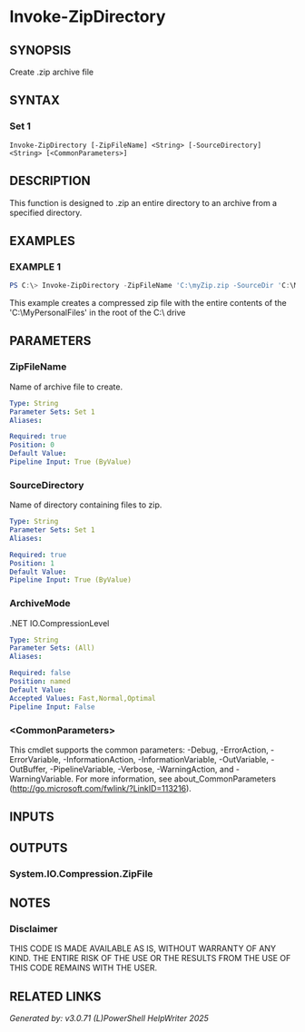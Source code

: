﻿# Invoke-ZipDirectory

## SYNOPSIS
Create .zip archive file

## SYNTAX

### Set 1
```
Invoke-ZipDirectory [-ZipFileName] <String> [-SourceDirectory] <String> [<CommonParameters>]
```

## DESCRIPTION
This function is designed to .zip an entire directory to an archive from a specified directory.

## EXAMPLES

### EXAMPLE 1

```powershell
PS C:\> Invoke-ZipDirectory -ZipFileName 'C:\myZip.zip -SourceDir 'C:\MyPersonalFiles'
```

This example creates a compressed zip file with the entire contents of the 'C:\\MyPersonalFiles' in the root of the C:\\ drive

## PARAMETERS

### ZipFileName
Name of archive file to create.

```yaml
Type: String
Parameter Sets: Set 1
Aliases: 

Required: true
Position: 0
Default Value: 
Pipeline Input: True (ByValue)
```

### SourceDirectory
Name of directory containing files to zip.

```yaml
Type: String
Parameter Sets: Set 1
Aliases: 

Required: true
Position: 1
Default Value: 
Pipeline Input: True (ByValue)
```

### ArchiveMode
.NET IO.CompressionLevel

```yaml
Type: String
Parameter Sets: (All)
Aliases: 

Required: false
Position: named
Default Value: 
Accepted Values: Fast,Normal,Optimal
Pipeline Input: False
```

### \<CommonParameters\>
This cmdlet supports the common parameters: -Debug, -ErrorAction, -ErrorVariable, -InformationAction, -InformationVariable, -OutVariable, -OutBuffer, -PipelineVariable, -Verbose, -WarningAction, and -WarningVariable. For more information, see about_CommonParameters (http://go.microsoft.com/fwlink/?LinkID=113216).

## INPUTS

### 


## OUTPUTS

### System.IO.Compression.ZipFile


## NOTES

### Disclaimer
THIS CODE IS MADE AVAILABLE AS IS, WITHOUT WARRANTY OF ANY KIND. THE ENTIRE RISK OF THE USE OR THE RESULTS FROM THE USE OF THIS CODE REMAINS WITH THE USER.

## RELATED LINKS


*Generated by: v3.0.71 (L)PowerShell HelpWriter 2025*
